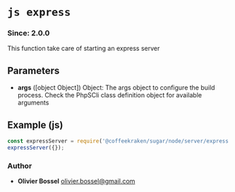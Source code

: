 


<!-- @namespace    sugar.node.server.express -->
<!-- @name    express -->

# ```js express ```
### Since: 2.0.0

This function take care of starting an express server

## Parameters

- **args** ([object Object]) Object: The args object to configure the build process. Check the PhpSCli class definition object for available arguments



## Example (js)

```js
const expressServer = require('@coffeekraken/sugar/node/server/express');
expressServer({});
```


### Author
- **Olivier Bossel** <a href="mailto:olivier.bossel@gmail.com">olivier.bossel@gmail.com</a> 



